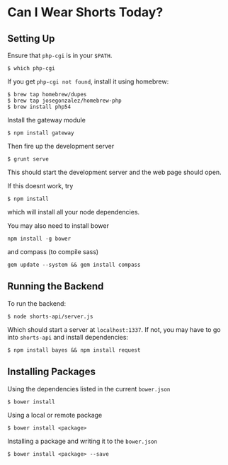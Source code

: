 # Can I Wear Shorts Today?

## Setting Up

Ensure that `php-cgi` is in your `$PATH`.

```
$ which php-cgi
```

If you get `php-cgi not found`, install it using homebrew:

```
$ brew tap homebrew/dupes
$ brew tap josegonzalez/homebrew-php
$ brew install php54
```

Install the gateway module

```
$ npm install gateway
```

Then fire up the development server

```
$ grunt serve
```

This should start the development server and the web page should open.

If this doesnt work, try

```
$ npm install
```

which will install all your node dependencies.

You may also need to install bower
```
npm install -g bower
```

and compass (to compile sass)
```
gem update --system && gem install compass
```

## Running the Backend

To run the backend:

```
$ node shorts-api/server.js
```

Which should start a server at `localhost:1337`. If not, you may have to go into `shorts-api` and install dependencies:

```
$ npm install bayes && npm install request
```

## Installing Packages

Using the dependencies listed in the current `bower.json`

```
$ bower install
```

Using a local or remote package

```
$ bower install <package>
```

Installing a package and writing it to the `bower.json`

```
$ bower install <package> --save
```
